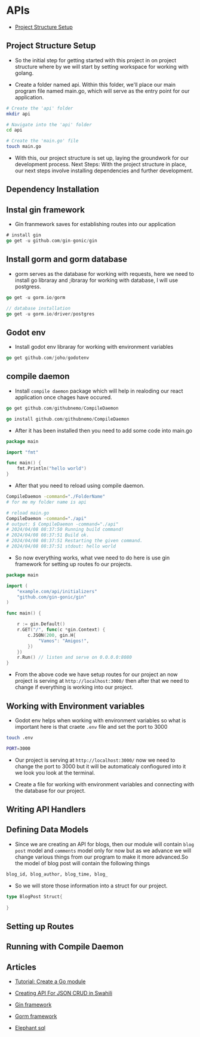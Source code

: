 # APIs

- [Project Structure Setup](#project-structure-setup)

## Project Structure Setup

- So the initial step for getting started with this project in on project structure where by we will start by setting workspace for working with golang.

- Create a folder named api. Within this folder, we'll place our main program file named main.go, which will serve as the entry point for our application.

```sh
# Create the 'api' folder
mkdir api

# Navigate into the 'api' folder
cd api

# Create the 'main.go' file
touch main.go

```

- With this, our project structure is set up, laying the groundwork for our development process. Next Steps: With the project structure in place, our next steps involve installing dependencies and further development.

## Dependency Installation

## Instal gin framework

- Gin franmework saves for establishing routes into our application

```go
# install gin
go get -u github.com/gin-gonic/gin
```

## Install gorm and gorm database

- gorm serves as the database for working with requests, here we need to install go libraray and ;ibraray for working with database, I will use postgress.

```go
go get -u gorm.io/gorm

// database installation
go get -u gorm.io/driver/postgres
```

## Godot env

- Install godot env libraray for working with environment variables

```go
go get github.com/joho/godotenv
```

## compile daemon

- Install `compile daemon` package which will help in realoding our react application once chages have occured.

```go
go get github.com/githubnemo/CompileDaemon

go install github.com/githubnemo/CompileDaemon
```

- After it has been installed then you need to add some code into main.go

```go
package main

import "fmt"

func main() {
    fmt.Println("hello world")
}
```

- After that you need to reload using compile daemon.

```sh
CompileDaemon -command="./FolderName"
# for me my folder name is api

# reload main.go
CompileDaemon -command="./api"
# output: $ CompileDaemon -command="./api"
# 2024/04/08 08:37:50 Running build command!
# 2024/04/08 08:37:51 Build ok.
# 2024/04/08 08:37:51 Restarting the given command.
# 2024/04/08 08:37:51 stdout: hello world

```

- So now everything works, what vwe need to do here is use gin framework for setting up routes fo our projects.

```go
package main

import (
	"example.com/api/initializers"
	"github.com/gin-gonic/gin"
)

func main() {

	r := gin.Default()
	r.GET("/", func(c *gin.Context) {
		c.JSON(200, gin.H{
			"Vamos": "Amigos!",
		})
	})
	r.Run() // listen and serve on 0.0.0.0:8080
}
```

- From the above code we have setup routes for our project an now project is serving at `http://localhost:3000/` then after that we need to change if everything is working into our project.

## Working with Environment variables

- Godot env helps when working with environment variables so what is important here is that craete `.env` file and set the port to 3000

```sh
touch .env
```

```sh
PORT=3000
```

- Our project is serving at `http://localhost:3000/` now we need to change the port to 3000 but it will be automaticaly confiogured into it we look you look at the terminal.

- Create a file for working with environment variables and connecting with the database for our project.

## Writing API Handlers

## Defining Data Models

- Since we are creating an API for blogs, then our module will contain `blog post` model and `comments` model only for now but as we advance we will change various things from our program to make it more advanced.So the model of blog post will contain the following things

```txt
blog_id, blog_author, blog_time, blog_
```

- So we will store those information into a struct for our project.

```go
type BlogPost Struct{
	
}
```

## Setting up Routes

## Running with Compile Daemon

## Articles

- [Tutorial: Create a Go module](https://go.dev/doc/tutorial/create-module)

- [Creating API For JSON CRUD in Swahili](https://medium.com/@godblessnyagawa/kuandaavisual-studio-code-kwa-ajili-ya-kuunda-api-ya-json-crud-katika-go-na-gin-na-gorm-661644ec1e14)

- [Gin framework](https://github.com/gin-gonic/gin)

- [Gorm framework](https://gorm.io/)

- [Elephant sql](https://www.elephantsql.com/)
